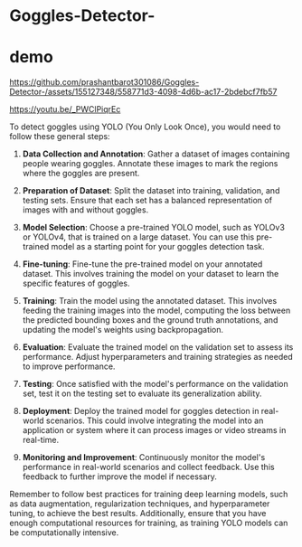 # Goggles-Detector-

# demo




https://github.com/prashantbarot301086/Goggles-Detector-/assets/155127348/558771d3-4098-4d6b-ac17-2bdebcf7fb57


https://youtu.be/_PWClPiqrEc




To detect goggles using YOLO (You Only Look Once), you would need to follow these general steps:

1. **Data Collection and Annotation**: Gather a dataset of images containing people wearing goggles. Annotate these images to mark the regions where the goggles are present.

2. **Preparation of Dataset**: Split the dataset into training, validation, and testing sets. Ensure that each set has a balanced representation of images with and without goggles.

3. **Model Selection**: Choose a pre-trained YOLO model, such as YOLOv3 or YOLOv4, that is trained on a large dataset. You can use this pre-trained model as a starting point for your goggles detection task.

4. **Fine-tuning**: Fine-tune the pre-trained model on your annotated dataset. This involves training the model on your dataset to learn the specific features of goggles.

5. **Training**: Train the model using the annotated dataset. This involves feeding the training images into the model, computing the loss between the predicted bounding boxes and the ground truth annotations, and updating the model's weights using backpropagation.

6. **Evaluation**: Evaluate the trained model on the validation set to assess its performance. Adjust hyperparameters and training strategies as needed to improve performance.

7. **Testing**: Once satisfied with the model's performance on the validation set, test it on the testing set to evaluate its generalization ability.

8. **Deployment**: Deploy the trained model for goggles detection in real-world scenarios. This could involve integrating the model into an application or system where it can process images or video streams in real-time.

9. **Monitoring and Improvement**: Continuously monitor the model's performance in real-world scenarios and collect feedback. Use this feedback to further improve the model if necessary.

Remember to follow best practices for training deep learning models, such as data augmentation, regularization techniques, and hyperparameter tuning, to achieve the best results. Additionally, ensure that you have enough computational resources for training, as training YOLO models can be computationally intensive.

